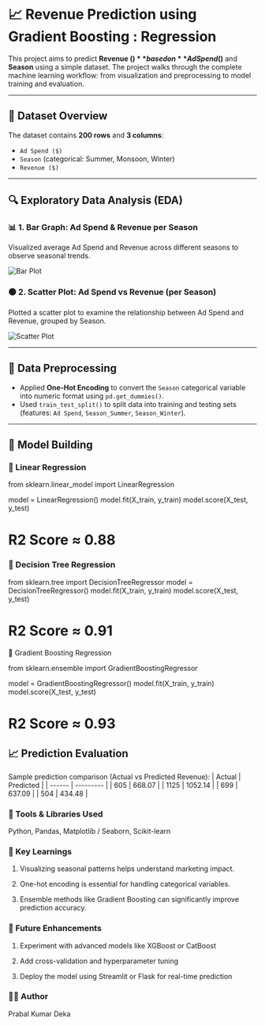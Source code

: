 # 📈 Revenue Prediction using Gradient Boosting : Regression

This project aims to predict **Revenue ($)** based on **Ad Spend ($)** and **Season** using a simple dataset. The project walks through the complete machine learning workflow: from visualization and preprocessing to model training and evaluation.

---

## 📂 Dataset Overview

The dataset contains **200 rows** and **3 columns**:
- `Ad Spend ($)`
- `Season` (categorical: Summer, Monsoon, Winter)
- `Revenue ($)`

---

## 🔍 Exploratory Data Analysis (EDA)

### 📊 1. Bar Graph: Ad Spend & Revenue per Season
Visualized average Ad Spend and Revenue across different seasons to observe seasonal trends.

![Bar Plot](visuals/barplot.png)

### ⚫ 2. Scatter Plot: Ad Spend vs Revenue (per Season)
Plotted a scatter plot to examine the relationship between Ad Spend and Revenue, grouped by Season.

![Scatter Plot](visuals/scatterplot.png)

---

## 🧹 Data Preprocessing

- Applied **One-Hot Encoding** to convert the `Season` categorical variable into numeric format using `pd.get_dummies()`.
- Used `train_test_split()` to split data into training and testing sets (features: `Ad Spend`, `Season_Summer`, `Season_Winter`).

---

## 🤖 Model Building

### 🔷 Linear Regression

from sklearn.linear_model import LinearRegression

model = LinearRegression()
model.fit(X_train, y_train)
model.score(X_test, y_test)
# R2 Score ≈ 0.88

### 🌳 Decision Tree Regression

from sklearn.tree import DecisionTreeRegressor
model = DecisionTreeRegressor()
model.fit(X_train, y_train)
model.score(X_test, y_test)
# R2 Score ≈ 0.91

🚀 Gradient Boosting Regression

from sklearn.ensemble import GradientBoostingRegressor

model = GradientBoostingRegressor()
model.fit(X_train, y_train)
model.score(X_test, y_test)
# R2 Score ≈ 0.93

## 📈 Prediction Evaluation
Sample prediction comparison (Actual vs Predicted Revenue):
| Actual | Predicted |
| ------ | --------- |
| 605    | 668.07    |
| 1125   | 1052.14   |
| 699    | 637.09    |
| 504    | 434.48    |

### 🧰 Tools & Libraries Used

Python, Pandas, Matplotlib / Seaborn, Scikit-learn

### 📌 Key Learnings
1. Visualizing seasonal patterns helps understand marketing impact.

2. One-hot encoding is essential for handling categorical variables.

3. Ensemble methods like Gradient Boosting can significantly improve prediction accuracy.

### 🚀 Future Enhancements
1. Experiment with advanced models like XGBoost or CatBoost

2. Add cross-validation and hyperparameter tuning

3. Deploy the model using Streamlit or Flask for real-time prediction

### 🙋‍♂️ Author
Prabal Kumar Deka
